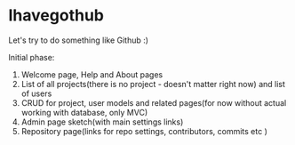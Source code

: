 # Ihavegothub

Let's try to do something like Github :)

Initial phase:

1. Welcome page, Help and About pages
2. List of all projects(there is no project - doesn't matter right now) and list of users
3. CRUD for project, user models and related pages(for now without actual working with database, only MVC)
4. Admin page sketch(with main settings links)
5. Repository page(links for repo settings, contributors, commits etc )